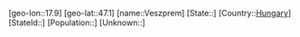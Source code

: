 ﻿---
location: [47.1,17.9]
type: City
tags:
- geo/City


SpocWebEntityId: 35260
isDeleted: false
confidential: public

---
[geo-lon::17.9]
[geo-lat::47.1]
[name::Veszprem]
[State::]
[Country::[Hungary](geo/Continent/Europe/Hungary.md)]
[StateId::]
[Population::]
[Unknown::]

